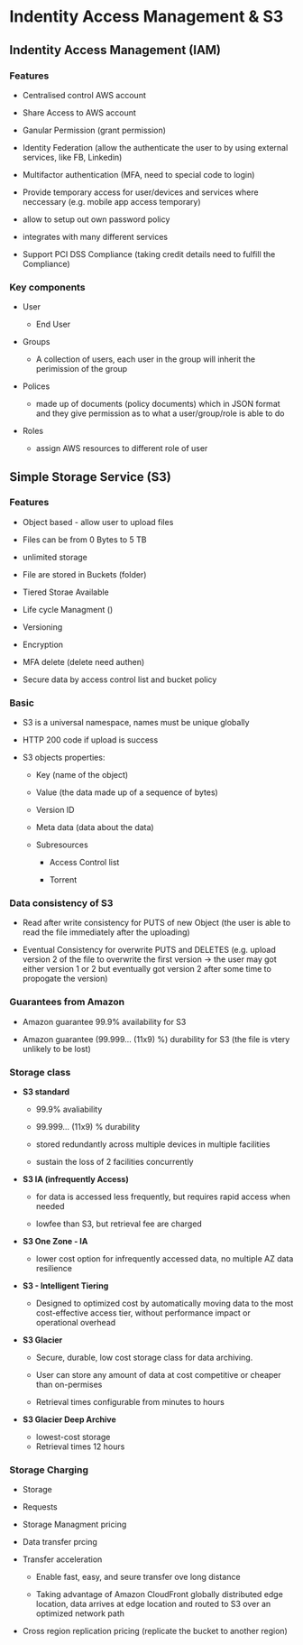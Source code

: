 # Indentity Access Management & S3

## Indentity Access Management (IAM)

### Features

- Centralised control AWS account

- Share Access to AWS account 

- Ganular Permission (grant permission)

- Identity Federation (allow the authenticate the user to by using external services, like FB, Linkedin)

- Multifactor authentication (MFA, need to special code to login)

- Provide temporary access for user/devices and services where neccessary (e.g. mobile app access temporary)

- allow to setup out own password policy

- integrates with many different services

- Support PCI DSS Compliance (taking credit details need to fulfill the Compliance)     

### Key components

- User

  - End User 

- Groups

  - A collection of users, each user in the group will inherit the perimission of the group

- Polices

  - made up of documents (policy documents) which in JSON format and they give permission as to what a user/group/role is able to do

- Roles
  
  - assign AWS resources to different role of user 



## Simple Storage Service (S3)

### Features

- Object based - allow user to upload files

- Files can be from 0 Bytes to 5 TB

- unlimited storage

- File are stored in Buckets (folder)  

- Tiered Storae Available

- Life cycle Managment ()

-  Versioning

- Encryption

- MFA delete (delete need authen)

- Secure data by access control list and bucket policy   

### Basic

- S3 is a universal namespace, names must be unique globally

- HTTP 200 code if upload is success

- S3 objects properties:
  
  - Key (name of the object)
  
  - Value (the data made up of a sequence of bytes) 
  
  - Version ID 
  
  - Meta data (data about the data)
  
  - Subresources
   
    - Access Control list
    
    - Torrent

### Data consistency of S3

- Read after write consistency for PUTS of new Object (the user is able to read the file immediately after the uploading)

- Eventual Consistency for overwrite PUTS and DELETES (e.g. upload version 2 of the file to overwrite the first version -> the user may got either version 1 or 2 but eventually got version 2 after some time to propogate the version)

### Guarantees from Amazon

- Amazon guarantee 99.9% availability for S3

-  Amazon guarantee (99.999... (11x9) %) durability for S3 (the file is vtery unlikely to be lost)

### Storage class

- **S3 standard** 

  - 99.9% avaliability
  
  - 99.999... (11x9) % durability
  
  - stored redundantly across multiple devices in multiple facilities
  
  - sustain the loss of 2 facilities concurrently

- **S3 IA (infrequently Access)** 

  - for data is accessed less frequently, but requires rapid access when needed
  
  - lowfee than S3, but retrieval fee are charged
  
- **S3 One Zone - IA** 

  - lower cost option for infrequently accessed data, no multiple AZ data resilience 

- **S3 - Intelligent Tiering** 
  
  - Designed to optimized cost by automatically moving data to the most cost-effective access tier, without performance impact or operational overhead 

- **S3 Glacier**
  - Secure, durable, low cost storage class for data archiving.
  
  - User can store any amount of data at cost competitive or cheaper than on-permises
  
  - Retrieval times configurable from minutes to hours

- **S3 Glacier Deep Archive**
  - lowest-cost storage
  - Retrieval times 12 hours

### Storage Charging

- Storage
  
- Requests

- Storage Managment pricing

- Data transfer prcing

- Transfer acceleration
    - Enable fast, easy, and seure transfer ove long distance
  
    - Taking advantage of Amazon CloudFront globally distributed edge location, data arrives at edge location and routed to S3 over an optimized network path
  
- Cross region replication pricing (replicate the bucket to another region)
  